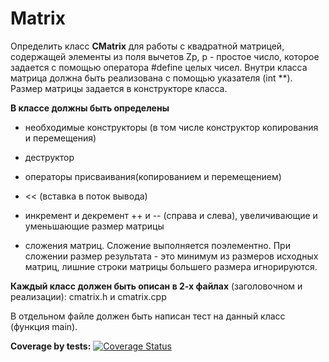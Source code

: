 # Matrix

Определить класс **CMatrix** для работы с квадратной матрицей, содержащей
элементы из поля вычетов Zp, p - простое число, которое задается с помощью
оператора #define целых чисел. Внутри класса матрица должна быть реализована с
помощью указателя (int **). Размер матрицы задается в конструкторе класса.

**В классе должны быть определены**
* необходимые конструкторы (в том числе
конструктор копирования и перемещения)

* деструктор
  
* операторы присваивания(копированием и перемещением)
  
* << (вставка в поток вывода)
  
* инкремент и декремент ++ и -- (справа и слева), увеличивающие и уменьшающие размер
матрицы

* сложения матриц. Сложение выполняется поэлементно. При сложении
размер результата - это минимум из размеров исходных матриц, лишние строки
матрицы большего размера игнорируются.

**Каждый класс должен быть описан в 2-х файлах** (заголовочном и
реализации): cmatrix.h и cmatrix.cpp

В отдельном файле должен быть написан тест на данный класс
(функция main).

**Coverage by tests:**
[![Coverage Status](https://coveralls.io/repos/github/kuznetsovvvv/Matrix/badge.svg?branch=main)](https://coveralls.io/github/kuznetsovvvv/Matrix?branch=main)
